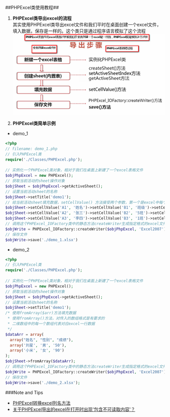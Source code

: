 ##PHPExcel类使用教程##

1. **PHPExcel类导出excel的流程**  
  其实使用PHPExcel类导出excel文件和我们平时在桌面创建一个excel文件，填入数据，保存是一样的。这个类只是通过程序语言模拟了这个流程   
  ![image](https://github.com/wxb/php-code/blob/master/phpexcel/img/001.png)
  
2. **PHPExcel类简单示例**  
  * demo_1
  ```php
  <?php
  // filename: demo_1.php
  // 引入PHPExcel类
  require('./Classes/PHPExcel.php');
  
  // 实例化一个PHPExcel类对象，相对于我们在桌面上新建了一个excel表格文件
  $objPhpExcel = new PHPExcel();
  // 获取当前活动的sheet操作对象
  $objSheet = $objPhpExcel->getActiveSheet();
  // 设置当前活动sheet的名称
  $objSheet->setTitle('demo1');
  // 给当前活动sheet填充数据，setCellValue() 方法接受两个参数，第一个是excel中每个单元格的位置坐标，第二个是填充的数据
  $objSheet->setCellValue('A1', '姓名')->setCellValue('B1', '班级')->setCellValue('C1', '成绩');
  $objSheet->setCellValue('A2', '张三')->setCellValue('B2', '5班')->setCellValue('C2', '98');
  $objSheet->setCellValue('A3', '李四')->setCellValue('B3', '1班')->setCellValue('C3', '85');
  // 调用这个PHPExcel_IOFactory类中的静态方法createWriter生成指定格式的excel文件
  $objWrite = PHPExcel_IOFactory::createWriter($objPhpExcel, 'Excel2007');
  // 保存文件	
  $objWrite->save('./demo_1.xlsx')
  
  ```
  * demo_2
  ```php
  <?php
  // 引入PHPExcel类
  require('./Classes/PHPExcel.php');
  
  // 实例化一个PHPExcel类对象，相对于我们在桌面上新建了一个excel表格文件
  $objPhpExcel = new PHPExcel();
  // 获取当前活动的sheet操作对象
  $objSheet = $objPhpExcel->getActiveSheet();
  // 设置当前活动sheet的名称
  $objSheet->setTitle('demo1');
  /* 使用fromArray($arr)方法填充数据
   * 使用fromArray()方法，对传入的数组格式是有要求的
   * 二维数组中的每一个数组代表对应excel一行数据
   */
  $dataArr = array(
  	array("姓名", "性别", "成绩"),
  	array('刘星', '男', '50'),
  	array('小米', '女', '90')
  );
  $objSheet->fromArray($dataArr); 
  // 调用这个PHPExcel_IOFactory类中的静态方法createWriter生成指定格式的excel文件
  $objWrite = PHPExcel_IOFactory::createWriter($objPhpExcel, 'Excel2007');
  // 保存文件	
  $objWrite->save('./demo_2.xlsx');


  ```


###Note and Tips
  * [PHPExcel转换excel列名方法](https://github.com/wxb/php-code/blob/master/phpexcel/tips/PHPExcel%E7%94%9F%E6%88%90excel%E5%88%97%E5%90%8D%E6%96%B9%E6%B3%95.md)  
  * [关于PHPExcel导出的excel在打开时出现'包含不可读取内容'？](https://github.com/wxb/php-code/blob/master/phpexcel/tips/PHPExcel%E5%AF%BC%E5%87%BA%E7%9A%84excel%E5%9C%A8%E6%89%93%E5%BC%80%E6%97%B6%E5%87%BA%E7%8E%B0'%E5%8C%85%E5%90%AB%E4%B8%8D%E5%8F%AF%E8%AF%BB%E5%8F%96%E5%86%85%E5%AE%B9'.md)


